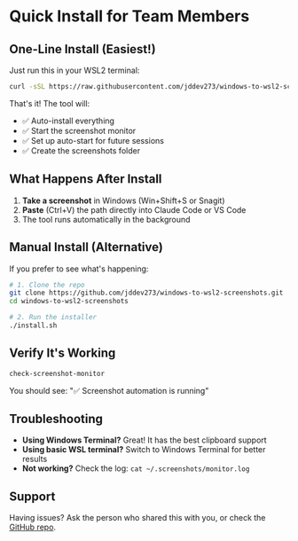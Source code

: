 # Quick Install for Team Members

## One-Line Install (Easiest!)

Just run this in your WSL2 terminal:

```bash
curl -sSL https://raw.githubusercontent.com/jddev273/windows-to-wsl2-screenshots/main/install.sh | bash
```

That's it! The tool will:
- ✅ Auto-install everything
- ✅ Start the screenshot monitor
- ✅ Set up auto-start for future sessions
- ✅ Create the screenshots folder

## What Happens After Install

1. **Take a screenshot** in Windows (Win+Shift+S or Snagit)
2. **Paste** (Ctrl+V) the path directly into Claude Code or VS Code
3. The tool runs automatically in the background

## Manual Install (Alternative)

If you prefer to see what's happening:

```bash
# 1. Clone the repo
git clone https://github.com/jddev273/windows-to-wsl2-screenshots.git
cd windows-to-wsl2-screenshots

# 2. Run the installer
./install.sh
```

## Verify It's Working

```bash
check-screenshot-monitor
```

You should see: "✅ Screenshot automation is running"

## Troubleshooting

- **Using Windows Terminal?** Great! It has the best clipboard support
- **Using basic WSL terminal?** Switch to Windows Terminal for better results
- **Not working?** Check the log: `cat ~/.screenshots/monitor.log`

## Support

Having issues? Ask the person who shared this with you, or check the [GitHub repo](https://github.com/jddev273/windows-to-wsl2-screenshots).